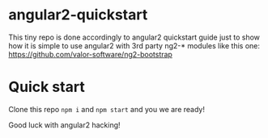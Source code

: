 # angular2-quickstart

This tiny repo is done accordingly to angular2 quickstart guide
just to show how it is simple to use angular2 with 3rd party ng2-* modules
like this one: https://github.com/valor-software/ng2-bootstrap

# Quick start

Clone this repo
`npm i` and `npm start` and you we are ready!

Good luck with angular2 hacking!

